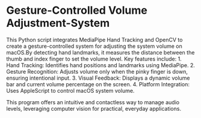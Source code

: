 # Gesture-Controlled Volume Adjustment-System
 This Python script integrates MediaPipe Hand Tracking and OpenCV to create a gesture-controlled system for adjusting the system volume on macOS.By detecting hand landmarks, it measures the distance between the thumb and index finger to set the volume level. Key features include:
	1.	Hand Tracking: Identifies hand positions and landmarks using MediaPipe.
	2.	Gesture Recognition: Adjusts volume only when the pinky finger is down, ensuring intentional input.
	3.	Visual Feedback: Displays a dynamic volume bar and current volume percentage on the screen.
	4.	Platform Integration: Uses AppleScript to control macOS system volume.

This program offers an intuitive and contactless way to manage audio levels, leveraging computer vision for practical, everyday applications.
